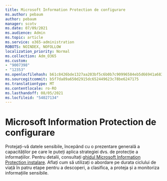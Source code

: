 ```yaml
---
title: Microsoft Information Protection de configurare
ms.author: pebaum
author: pebaum
manager: scotv
ms.date: 07/09/2021
ms.audience: Admin
ms.topic: article
ms.service: o365-administration
ROBOTS: NOINDEX, NOFOLLOW
localization_priority: Normal
ms.collection: Adm_O365
ms.custom:
- "9007398"
- "12353"
ms.openlocfilehash: b61c8426bde1327aa203bf5c6b0b7c90996584eb5d66941a683e3672654619ac
ms.sourcegitcommit: b5f7da89a650d2915dc652449623c78be6247175
ms.translationtype: MT
ms.contentlocale: ro-RO
ms.lasthandoff: 08/05/2021
ms.locfileid: "54027134"
---
```

# <a name="microsoft-information-protection-setup-guide"></a>Microsoft Information Protection de configurare

Protejați-vă datele sensibile, începând cu o prezentare generală a capacităților pe care le puteți aplica strategiei dvs. de protecție a informațiilor. Pentru detalii, consultați [ghidul Microsoft Information Protection instalare](https://admin.microsoft.com/adminportal/home#/modernonboarding/mipsetupguide). Aflați cum să utilizați o abordare pe durata ciclului de viață în patru etape pentru a descoperi, a clasifica, a proteja și a monitoriza informațiile sensibile.